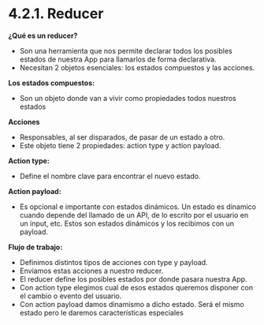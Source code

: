 # 4.2.1. Reducer



**¿Qué es un reducer?**

* Son una herramienta que nos permite declarar todos los posibles estados de nuestra App para llamarlos de forma declarativa.
* Necesitan 2 objetos esenciales: los estados compuestos y las acciones.

**Los estados compuestos:**

* Son un objeto donde van a vivir como propiedades todos nuestros estados

**Acciones**

* Responsables, al ser disparados, de pasar de un estado a otro.
* Este objeto tiene 2 propiedades: action type y action payload.

**Action type:**

* Define el nombre clave para encontrar el nuevo estado.

**Action payload:**

* Es opcional e importante con estados dinámicos. Un estado es dinamico cuando depende del llamado de un API, de lo escrito por el usuario en un input, etc. Estos son estados dinámicos y los recibimos con un payload.

**Flujo de trabajo:**

* Definimos distintos tipos de acciones con type y payload.
* Enviamos estas acciones a nuestro reducer.
* El reducer define los posibles estados por donde pasara nuestra App.
* Con action type elegimos cual de esos estados queremos disponer con el cambio o evento del usuario.
* Con action payload damos dinamismo a dicho estado. Será el mismo estado pero le daremos características especiales
